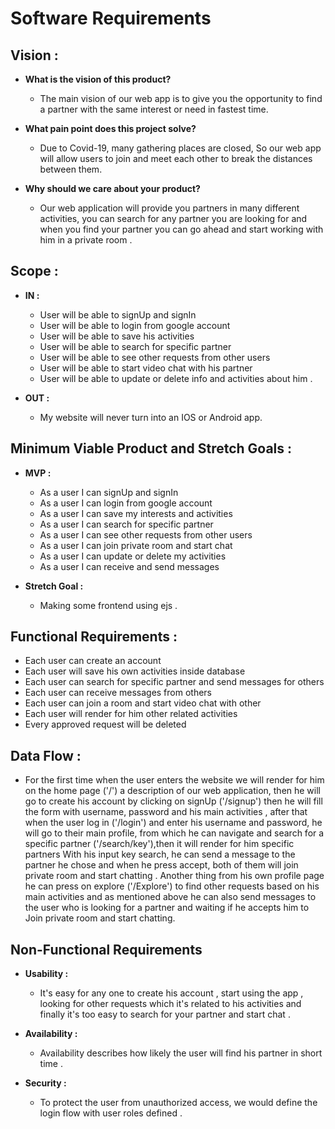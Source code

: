 # **Software Requirements**

## **Vision :**

* **What is the vision of this product?**
   * The main vision of our web app is to give you the opportunity to find a partner with the same interest or need in fastest time.

* **What pain point does this project solve?**
   * Due to Covid-19, many gathering places are closed, So our web app will allow users to join and meet each other to break the distances between them.


* **Why should we care about your product?**
   * Our web application will provide you partners in many different activities, you can search for any partner you are looking for and when you find your partner you can go ahead and start working with him in a private room .


## **Scope :**

* **IN :**
   * User will be able to signUp and signIn 
   * User will be able to login from google account
   * User will be able to save his activities 
   * User will be able to search for specific partner
   * User will be able to see other requests from other users 
   * User will be able to start video chat with his partner 
   * User will be able to update or delete info and activities about him .

* **OUT :**
   * My website will never turn into an IOS or Android app.
  

## **Minimum Viable Product and Stretch Goals :**

* **MVP :**
  * As a user I can signUp and signIn 
  * As a user I can login from google account 
  * As a user I can save my interests and activities
  * As a user I can search for specific partner 
  * As a user I can see other requests from other users 
  * As a user I can join private room and start chat 
  * As a user I can update or delete my activities 
  * As a user I can receive and send messages

* **Stretch Goal :**
   * Making some frontend using ejs .

## **Functional Requirements :**
   * Each user can create an account 
   * Each user will save his own activities inside database
   * Each user can search for specific partner and send messages for others
   * Each user can receive messages from others
   * Each user can join a room and start video chat with other
   * Each user will render for him other related activities 
   * Every approved request will be deleted  

## **Data Flow :**
   * For the first time when the user enters the website we will render for him on the home page ('/') a description of our web application, then he will go to create his account by clicking on signUp ('/signup') then he will fill the form with username, password and his main activities , after that when the user  log in ('/login') and enter his username and password, he will go to their main profile, from which he can navigate and search for a specific partner ('/search/key'),then it will render for him specific  partners With his  input key search, he can send a message to the partner he chose and when he press accept, both of them will join private room and start chatting . Another thing from his own profile page he can press on explore ('/Explore') to find other requests based on his main activities and as mentioned above he can also send messages to the user who is looking for a partner and waiting if he accepts him to Join private room and start chatting.


## **Non-Functional Requirements**
   * **Usability :** 
     * It's easy for any one to create his account , start using the app ,   looking for other requests which it's related to his activities and finally it's too easy to search for your partner and start chat .

   * **Availability :**
     * Availability describes how likely the user will find his partner in short time .

   * **Security :**
     * To protect the user from unauthorized access, we would define the login flow with user roles defined .